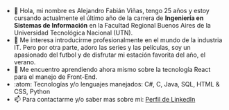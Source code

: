 - 👋 Hola, mi nombre es Alejandro Fabián Viñas, tengo 25 años y estoy cursando actualmente el último año de la carrera de **Ingeniería en Sistemas de Información** en la Facultad Regional Buenos Aires de la Universidad Tecnológica Nacional (UTN).
- 👀 Me interesa introducirme profesionalmente en el mundo de la industria IT. Pero por otra parte, adoro las series y las películas, soy un apasionado del futbol y de disfrutar mi estación favorita del año, el verano.
- 🌱 Me encuentro aprendiendo ahora mismo sobre la tecnología React para el manejo de Front-End.
- :atom: Tecnologías y/o lenguajes manejados: C#, C, Java, SQL, HTML & CSS, Python 
- 📫 Para contactarme y/o saber mas sobre mi: [Perfil de LinkedIn](https://www.linkedin.com/in/alejandro-fabián-viñas/)

<!---
alevinas/alevinas is a ✨ special ✨ repository because its `README.md` (this file) appears on your GitHub profile.
You can click the Preview link to take a look at your changes.
--->
